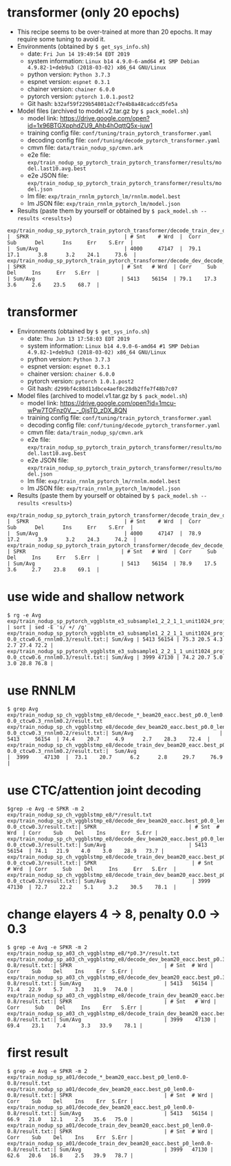# transformer (only 20 epochs)
  - This recipe seems to be over-trained at more than 20 epochs. It may require some tuning to avoid it.
  - Environments (obtained by `$ get_sys_info.sh`)
    - date: `Fri Jun 14 19:49:54 EDT 2019`
    - system information: `Linux b14 4.9.0-6-amd64 #1 SMP Debian 4.9.82-1+deb9u3 (2018-03-02) x86_64 GNU/Linux`
    - python version: `Python 3.7.3`
    - espnet version: `espnet 0.3.1`
    - chainer version: `chainer 6.0.0`
    - pytorch version: `pytorch 1.0.1.post2`
    - Git hash: `b32af59f229b54801a2cf7e4b8a48cadccd5fe5a`
  - Model files (archived to model.v2.tar.gz by `$ pack_model.sh`)
    - model link: https://drive.google.com/open?id=1x96BTGXpphdZU9_Ahb4hOqttQ5x-iuw1
    - training config file: `conf/tuning/train_pytorch_transformer.yaml`
    - decoding config file: `conf/tuning/decode_pytorch_transformer.yaml`
    - cmvn file: `data/train_nodup_sp/cmvn.ark`
    - e2e file: `exp/train_nodup_sp_pytorch_train_pytorch_transformer/results/model.last10.avg.best`
    - e2e JSON file: `exp/train_nodup_sp_pytorch_train_pytorch_transformer/results/model.json`
    - lm file: `exp/train_rnnlm_pytorch_lm/rnnlm.model.best`
    - lm JSON file: `exp/train_rnnlm_pytorch_lm/model.json`
  - Results (paste them by yourself or obtained by `$ pack_model.sh --results <results>`)
```
exp/train_nodup_sp_pytorch_train_pytorch_transformer/decode_train_dev_decode_pytorch_transformer_lm/result.txt
|  SPKR                               | # Snt    # Wrd  |  Corr     Sub      Del      Ins     Err    S.Err  |
|  Sum/Avg                            | 4000     47147  |  79.1    17.1      3.8      3.2    24.1     73.6  |
exp/train_nodup_sp_pytorch_train_pytorch_transformer/decode_dev_decode_pytorch_transformer_lm/result.txt
| SPKR                               | # Snt   # Wrd  | Corr     Sub     Del     Ins     Err   S.Err  |
| Sum/Avg                            | 5413    56154  | 79.1    17.3     3.6     2.6    23.5    68.7  |
```

# transformer
  - Environments (obtained by `$ get_sys_info.sh`)
    - date: `Thu Jun 13 17:58:03 EDT 2019`
    - system information: `Linux b14 4.9.0-6-amd64 #1 SMP Debian 4.9.82-1+deb9u3 (2018-03-02) x86_64 GNU/Linux`
    - python version: `Python 3.7.3`
    - espnet version: `espnet 0.3.1`
    - chainer version: `chainer 6.0.0`
    - pytorch version: `pytorch 1.0.1.post2`
    - Git hash: `d299bf4c88d11dbce4aef8c28db2ffe7f48b7c07`
  - Model files (archived to model.v1.tar.gz by `$ pack_model.sh`)
    - model link: https://drive.google.com/open?id=1mcu-wPw7TOFnz0V__-_0jsTD_zDX_8QN
    - training config file: `conf/tuning/train_pytorch_transformer.yaml`
    - decoding config file: `conf/tuning/decode_pytorch_transformer.yaml`
    - cmvn file: `data/train_nodup_sp/cmvn.ark`
    - e2e file: `exp/train_nodup_sp_pytorch_train_pytorch_transformer/results/model.last10.avg.best`
    - e2e JSON file: `exp/train_nodup_sp_pytorch_train_pytorch_transformer/results/model.json`
    - lm file: `exp/train_rnnlm_pytorch_lm/rnnlm.model.best`
    - lm JSON file: `exp/train_rnnlm_pytorch_lm/model.json`
  - Results (paste them by yourself or obtained by `$ pack_model.sh --results <results>`)
```
exp/train_nodup_sp_pytorch_train_pytorch_transformer/decode_train_dev_decode_pytorch_transformer_lm/result.txt
|  SPKR                               | # Snt    # Wrd  |  Corr     Sub      Del      Ins     Err    S.Err  |
|  Sum/Avg                            | 4000     47147  |  78.9    17.2      3.9      3.2    24.3     74.2  |
exp/train_nodup_sp_pytorch_train_pytorch_transformer/decode_dev_decode_pytorch_transformer_lm/result.txt
| SPKR                               | # Snt   # Wrd  | Corr     Sub     Del     Ins     Err   S.Err  |
| Sum/Avg                            | 5413    56154  | 78.9    17.5     3.6     2.7    23.8    69.1  |
```

# use wide and shallow network
```
$ rg -e Avg exp/train_nodup_sp_pytorch_vggblstm_e3_subsample1_2_2_1_1_unit1024_proj1024_d2_unit1024_location_aconvc10_aconvf100_mtlalpha0.5_adadelta_bs30_mli800_mlo150/decode_*0.6*0.3*/result.txt | sort | sed -E 's/ +/ /g'
exp/train_nodup_sp_pytorch_vggblstm_e3_subsample1_2_2_1_1_unit1024_proj1024_d2_unit1024_location_aconvc10_aconvf100_mtlalpha0.5_adadelta_bs30_mli800_mlo150/decode_dev_beam20_eacc.best_p0.0_len0.0-0.0_ctcw0.6_rnnlm0.3/result.txt:| Sum/Avg | 5413 56154 | 75.3 20.5 4.3 2.7 27.4 72.2 |
exp/train_nodup_sp_pytorch_vggblstm_e3_subsample1_2_2_1_1_unit1024_proj1024_d2_unit1024_location_aconvc10_aconvf100_mtlalpha0.5_adadelta_bs30_mli800_mlo150/decode_train_dev_beam20_eacc.best_p0.0_len0.0-0.0_ctcw0.6_rnnlm0.3/result.txt:| Sum/Avg | 3999 47130 | 74.2 20.7 5.0 3.0 28.8 76.8 |
```

# use RNNLM
```
$ grep Avg exp/train_nodup_sp_ch_vggblstmp_e8/decode_*_beam20_eacc.best_p0.0_len0.0-0.0_ctcw0.3_rnnlm0.2/result.txt
exp/train_nodup_sp_ch_vggblstmp_e8/decode_dev_beam20_eacc.best_p0.0_len0.0-0.0_ctcw0.3_rnnlm0.2/result.txt:| Sum/Avg                            | 5413     56154  | 74.4    20.7     4.9      2.7    28.3    72.4  |
exp/train_nodup_sp_ch_vggblstmp_e8/decode_train_dev_beam20_eacc.best_p0.0_len0.0-0.0_ctcw0.3_rnnlm0.2/result.txt:|  Sum/Avg                            |  3999     47130  |  73.1    20.7      6.2      2.8     29.7     76.9  |
```

# use CTC/attention joint decoding
```
$grep -e Avg -e SPKR -m 2 exp/train_nodup_sp_ch_vggblstmp_e8/*/result.txt
exp/train_nodup_sp_ch_vggblstmp_e8/decode_dev_beam20_eacc.best_p0.0_len0.0-0.0_ctcw0.3/result.txt:| SPKR                              | # Snt  # Wrd  | Corr    Sub    Del    Ins     Err  S.Err |
exp/train_nodup_sp_ch_vggblstmp_e8/decode_dev_beam20_eacc.best_p0.0_len0.0-0.0_ctcw0.3/result.txt:| Sum/Avg                           | 5413   56154  | 74.1   21.9    4.0    3.0    28.9   73.7 |
exp/train_nodup_sp_ch_vggblstmp_e8/decode_train_dev_beam20_eacc.best_p0.0_len0.0-0.0_ctcw0.3/result.txt:| SPKR                               | # Snt   # Wrd  | Corr     Sub    Del     Ins     Err   S.Err  |
exp/train_nodup_sp_ch_vggblstmp_e8/decode_train_dev_beam20_eacc.best_p0.0_len0.0-0.0_ctcw0.3/result.txt:| Sum/Avg                            | 3999    47130  | 72.7    22.2    5.1     3.2    30.5    78.1  |
```

# change elayers 4 -> 8, penalty 0.0 -> 0.3
```
$ grep -e Avg -e SPKR -m 2 exp/train_nodup_sp_a03_ch_vggblstmp_e8/*p0.3*/result.txt
exp/train_nodup_sp_a03_ch_vggblstmp_e8/decode_dev_beam20_eacc.best_p0.3_len0.0-0.8/result.txt:| SPKR                              | # Snt  # Wrd | Corr    Sub    Del    Ins    Err  S.Err |
exp/train_nodup_sp_a03_ch_vggblstmp_e8/decode_dev_beam20_eacc.best_p0.3_len0.0-0.8/result.txt:| Sum/Avg                           | 5413   56154 | 71.4   22.9    5.7    3.3   31.9   74.0 |
exp/train_nodup_sp_a03_ch_vggblstmp_e8/decode_train_dev_beam20_eacc.best_p0.3_len0.0-0.8/result.txt:| SPKR                              | # Snt   # Wrd | Corr     Sub    Del     Ins    Err   S.Err |
exp/train_nodup_sp_a03_ch_vggblstmp_e8/decode_train_dev_beam20_eacc.best_p0.3_len0.0-0.8/result.txt:| Sum/Avg                           | 3999    47130 | 69.4    23.1    7.4     3.3   33.9    78.1 |
```

# first result
```
$ grep -e Avg -e SPKR -m 2 exp/train_nodup_sp_a01/decode_*_beam20_eacc.best_p0_len0.0-0.8/result.txt
exp/train_nodup_sp_a01/decode_dev_beam20_eacc.best_p0_len0.0-0.8/result.txt:| SPKR                              | # Snt  # Wrd | Corr    Sub    Del    Ins    Err  S.Err |
exp/train_nodup_sp_a01/decode_dev_beam20_eacc.best_p0_len0.0-0.8/result.txt:| Sum/Avg                           | 5413   56154 | 66.9   21.0   12.1    2.5   35.6   75.0 |
exp/train_nodup_sp_a01/decode_train_dev_beam20_eacc.best_p0_len0.0-0.8/result.txt:| SPKR                              | # Snt  # Wrd | Corr    Sub    Del    Ins    Err  S.Err |
exp/train_nodup_sp_a01/decode_train_dev_beam20_eacc.best_p0_len0.0-0.8/result.txt:| Sum/Avg                           | 3999   47130 | 62.6   20.6   16.8    2.5   39.9   78.7 |
```
